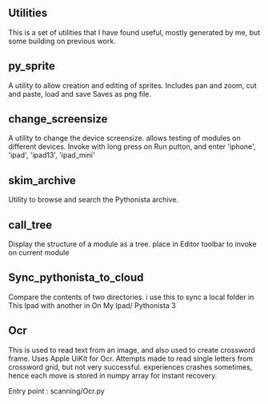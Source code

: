 Utilities
--------

This is a set of utilities that I have found useful, mostly
generated by me, but some building on previous work.


py_sprite
---------
A utility to allow creation and editing of sprites.
Includes pan and zoom, cut and paste, load and save
Saves as png file.

change_screensize
-----------------
A utility to change the device screensize. allows testing 
of modules on different devices.
Invoke with long press on Run putton, and enter
'iphone', 'ipad', 'ipad13', 'ipad_mini'

skim_archive 
------------
Utility to browse and search the Pythonista archive.


call_tree
---------
Display the structure of a module as a tree.
place in Editor toolbar to invoke on current module


Sync_pythonista_to_cloud
------------------------
Compare the contents of two directories.
i use this to sync a local folder in This Ipad with another in
On My Ipad/ Pythonista 3

Ocr
---
This is used to read text from an image, and also used to create crossword frame.
Uses Apple UiKit for Ocr. Attempts made to read single letters from crossword grid, but not very successful.
experiences crashes sometimes, hence each move is stored in numpy array for instant recovery.

Entry point : scanning/Ocr.py

